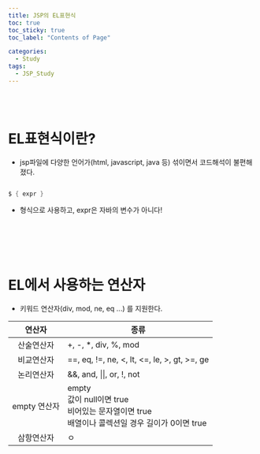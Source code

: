 ```yaml
---
title: JSP의 EL표현식
toc: true
toc_sticky: true
toc_label: "Contents of Page"

categories:
  - Study
tags:
  - JSP_Study
---
```


<br><br>

# EL표현식이란?
* jsp파일에 다양한 언어가(html, javascript, java 등) 섞이면서 코드해석이 불편해졌다.


```java

$ { expr }

```

* 형식으로 사용하고, expr은 자바의 변수가 아니다!

<br><br><br><br>

# EL에서 사용하는 연산자
* 키워드 연산자(div, mod, ne, eq ...) 를 지원한다.


|연산자|종류|
|:---:|---|
|산술연산자| +, -, \*, div, %, mod |
|비교연산자| ==, eq, !=, ne, <, lt, <=, le, >, gt, >=, ge |
|논리연산자| &&, and, \|\|, or, !, not |
|empty 연산자| empty<br>값이 null이면 true<br>비어있는 문자열이면 true<br>배열이나 콜렉션일 경우 길이가 0이면 true |
|삼항연산자|ㅇ|








